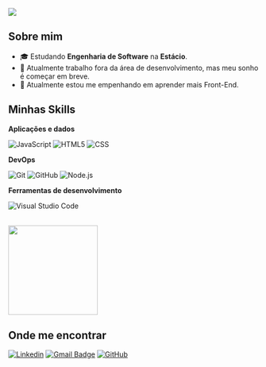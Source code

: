 ![](https://komarev.com/ghpvc/?username=ShayMomoto&color=006bed)

## Sobre mim

- 🎓 Estudando **Engenharia de Software** na **Estácio**.
- 💼 Atualmente trabalho fora da área de desenvolvimento, mas meu sonho é começar em breve.
- 🌱 Atualmente estou me empenhando em aprender mais Front-End.

## Minhas Skills

**Aplicações e dados**

![JavaScript](https://img.shields.io/badge/-JavaScript-333333?style=flat&logo=javascript)
![HTML5](https://img.shields.io/badge/-HTML5-333333?style=flat&logo=HTML5)
![CSS](https://img.shields.io/badge/-CSS-333333?style=flat&logo=CSS3&logoColor=1572B6)

**DevOps**

![Git](https://img.shields.io/badge/-Git-333333?style=flat&logo=git)
![GitHub](https://img.shields.io/badge/-GitHub-333333?style=flat&logo=github)
![Node.js](https://img.shields.io/badge/Node.js-333333?style=flat&logo=node.js&logoColor=white)

**Ferramentas de desenvolvimento**

![Visual Studio Code](https://img.shields.io/badge/-Visual%20Studio%20Code-333333?style=flat&logo=visual-studio-code&logoColor=007ACC)

<br/>

<a href="https://github.com/ShayMomoto" title="Perfil do Shay">
  <img height="180em" src="https://github-readme-stats.vercel.app/api?username=ShayMomoto&theme=dracula&show_icons=true" />
</a>

## Onde me encontrar

[![Linkedin](https://img.shields.io/badge/-Joao_Santos-blue?style=flat-square&logo=Linkedin&logoColor=white&link=https://www.linkedin.com/in/joao-victor-ols/)](https://www.linkedin.com/in/joao-victor-ols/)
[![Gmail Badge](https://img.shields.io/badge/-joaovictorolisan@gmail.com-006bed?style=flat-square&logo=Gmail&logoColor=white&link=mailto:joaovictorolisan@gmail.com)](mailto:joaovictorolisan@gmail.com)
[![GitHub](https://img.shields.io/github/followers/ShayMomoto?label=follow&style=social)](https://github.com/ShayMomoto)
